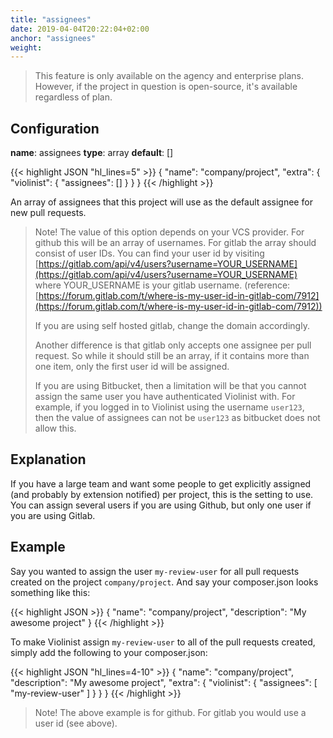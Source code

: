 ```yaml
---
title: "assignees"
date: 2019-04-04T20:22:04+02:00
anchor: "assignees"
weight:
---
```


> This feature is only available on the agency and enterprise plans. However, if the project in question is open-source, it's available regardless of plan.

## Configuration

__name__: assignees
__type__: array
__default__: []

{{< highlight JSON "hl_lines=5" >}}
{
  "name": "company/project",
  "extra": {
    "violinist": {
      "assignees": []
    }
  }
}
{{< /highlight >}}

An array of assignees that this project will use as the default assignee for new pull requests.

>Note! The value of this option depends on your VCS provider. For github this will be an array of usernames. For gitlab the array should consist of user IDs. You can find your user id by visiting [https://gitlab.com/api/v4/users?username=YOUR_USERNAME](https://gitlab.com/api/v4/users?username=YOUR_USERNAME) where YOUR_USERNAME is your gitlab username. (reference: [https://forum.gitlab.com/t/where-is-my-user-id-in-gitlab-com/7912](https://forum.gitlab.com/t/where-is-my-user-id-in-gitlab-com/7912))
>
>If you are using self hosted gitlab, change the domain accordingly.
>
>Another difference is that gitlab only accepts one assignee per pull request. So while it should still be an array, if it contains more than one item, only the first user id will be assigned.
>
>If you are using Bitbucket, then a limitation will be that you cannot assign the same user you have authenticated Violinist with. For example, if you logged in to Violinist using the username `user123`, then the value of assignees can not be `user123` as bitbucket does not allow this.

## Explanation

If you have a large team and want some people to get explicitly assigned (and probably by extension notified) per project, this is the setting to use. You can assign several users if you are using Github, but only one user if you are using Gitlab.

## Example

Say you wanted to assign the user `my-review-user` for all pull requests created on the project `company/project`. And say your composer.json looks something like this:

{{< highlight JSON >}}
{
  "name": "company/project",
  "description": "My awesome project"
}
{{< /highlight >}}


To make Violinist assign `my-review-user` to all of the pull requests created, simply add the following to your composer.json:


{{< highlight JSON "hl_lines=4-10" >}}
{
  "name": "company/project",
  "description": "My awesome project",
  "extra": {
    "violinist": {
      "assignees": [
        "my-review-user"
      ]
    }
  }
}
{{< /highlight >}}

> Note! The above example is for github. For gitlab you would use a user id (see above).
